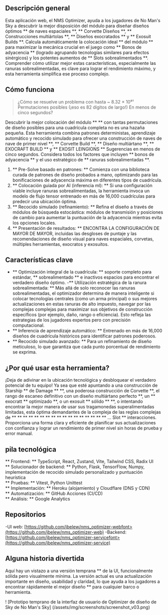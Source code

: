 ## Descripción general

Esta aplicación web, el NMS Optimizer, ayuda a los jugadores de No Man's Sky a descubrir la mejor disposición del módulo para diseñar diseños óptimos ** de naves espaciales **, ** Corvette Diseños **, ** Construcciones multiártolas **, ** Diseños exocratados ** y ** Exosuit Builds **. Calcula automáticamente la colocación ideal ** del módulo ** para maximizar la mecánica crucial en el juego como ** Bonos de adyacencia ** (logrado agrupando tecnologías similares para efectos sinérgicos) y los potentes aumentos de ** Slots sobrealimentados **. Comprender cómo utilizar mejor estas características, especialmente las ranuras sobrealimentadas, es clave para lograr el rendimiento máximo, y esta herramienta simplifica ese proceso complejo.

## Cómo funciona

> ¿Cómo se resuelve un problema con hasta ~ 8.32 × 10⁸¹ Permutaciones posibles (¡eso es 82 dígitos de largo!) En menos de cinco segundos?

Descubrir la mejor colocación del módulo ** ** con tantas permutaciones de diseño posibles para una cuadrícula completa no es una hazaña pequeña. Esta herramienta combina patrones deterministas, aprendizaje automático y recocido simulado para ofrecer una construcción de naves de nave de primer nivel **, ** Corvette Build **, ** Diseño multiártano **, ** EXOCRAFT BUILD ** y ** EXOSIT LEINGIONS ** Sugerencias en menos de cinco segundos. Considera todos los factores que incluyen ** bonos de adyacencia ** y el uso estratégico de ** ranuras sobrealimentadas **.

1. ** Pre-Solve basado en patrones: ** Comienza con una biblioteca curada de patrones de diseño probados a mano, optimizando para las bonificaciones de adyacencia máxima en diferentes tipos de cuadrícula.
2. ** Colocación guiada por AI (inferencia ml): ** Si una configuración viable incluye ranuras sobrealimentadas, la herramienta invoca un modelo de flujo tensor entrenado en más de 16,000 cuadrículas para predecir una ubicación óptima.
3. ** Recocido simulado (refinamiento): ** Refina el diseño a través de módulos de búsqueda estocástica: módulos de transmisión y posiciones de cambio para aumentar la puntuación de la adyacencia mientras evita los opciones locales.
4. ** Presentación de resultados: ** ENCONTRA LA CONFIGURACIÓN DE MAYOR DE MAYOR, incluidas las desgloses de puntaje y las recomendaciones de diseño visual para naves espaciales, corvetas, múltiples herramientas, exocratos y exosuitos.

## Características clave

- ** Optimización integral de la cuadrícula: ** soporte completo para estándar, ** sobrealimentado ** e inactivos espacios para encontrar el verdadero diseño óptimo.
-** Utilización estratégica de la ranura sobrealimentada: ** Más allá de solo reconocer las ranuras sobrealimentadas, el optimizador determina de manera inteligente si colocar tecnologías centrales (como un arma principal) o sus mejores actualizaciones en estas ranuras de alto impuesto, navegar por las complejas complejas para maximizar sus objetivos de construcción específicos (por ejemplo, daño, rango o eficiencia). Esto refleja las estrategias de los jugadores expertos pero con precisión computacional.
- ** Inferencia de aprendizaje automático: ** Entrenado en más de 16,000 diseños de cuadrícula históricos para identificar patrones poderosos.
- ** Recocido simulado avanzado: ** Para un refinamiento de diseño meticuloso, lo que garantiza que cada punto porcentual de rendimiento se exprima.

## ¿Por qué usar esta herramienta?

¡Deja de adivinar en la ubicación tecnológica y desbloquear el verdadero potencial de tu equipo! Ya sea que esté apuntando a una construcción de Starship ** de Damage ** **, una poderosa construcción de Corvette **, el rango de escaneo definitivo con un diseño multiártano perfecto **, un ** exocratt ** optimizado **, o un exosuit ** sólido ** **, o intentando encontrar la mejor manera de usar sus tragamonedas superalimentadas limitadas, esta óptima demandantes de la compleja de las reglas complejas de ** ** ** ** ** ** ** ** ** ** ** ** ** ** ** ** ** ... Slot ** interacciones. Proporciona una forma clara y eficiente de planificar sus actualizaciones con confianza y lograr un rendimiento de primer nivel sin horas de prueba y error manual.

## pila tecnológica

** Frontend: ** TypeScript, React, Zustand, Vite, Tailwind CSS, Radix UI \
** Solucionador de backend: ** Python, Flask, TensorFlow, Numpy, implementación de recocido simulado personalizado y puntuación heurística \
** Pruebas: ** Vitest, Python Unittest \
** Implementación: ** Heroku (alojamiento) y Cloudflare (DNS y CDN) \
** Automatización: ** GitHub Acciones (CI/CD) \
** Análisis: ** Google Analytics

## Repositorios

-UI web: [https://github.com/jbelew/nms_optimizer-webfont>(https://github.com/jbelew/nms_optimizer-web)
-Backend: [https://github.com/jbelew/nms_optimizer-servicefont>(https://github.com/jbelew/nms_optimizer-service)

## Alguna historia divertida

Aquí hay un vistazo a una versión temprana ** de la UI, funcionalmente sólida pero visualmente mínima. La versión actual es una actualización importante en diseño, usabilidad y claridad, lo que ayuda a los jugadores a encontrar rápidamente el mejor diseño ** para cualquier barco o herramienta.

! [Prototipo temprano de la interfaz de usuario de Optimizer de diseño de Sky de No Man's Sky] (/assets/img/screenshots/screenshot_v03.png)

